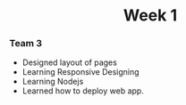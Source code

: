 <h1 align="center">Week 1</h1>

### Team 3
- Designed layout of pages
- Learning Responsive Designing
- Learning Nodejs
- Learned  how to deploy web app.

